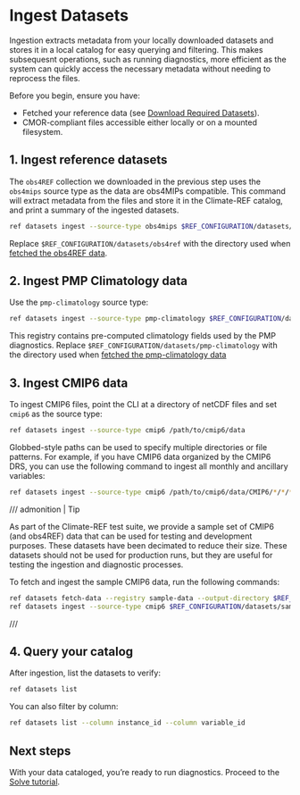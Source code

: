 # Ingest Datasets

Ingestion extracts metadata from your locally downloaded datasets and stores it in a local catalog for easy querying and filtering.
This makes subsequesnt operations, such as running diagnostics, more efficient as the system can quickly access the necessary metadata without needing to reprocess the files.

Before you begin, ensure you have:

- Fetched your reference data (see [Download Required Datasets](02-download-datasets.md)).
- CMOR-compliant files accessible either locally or on a mounted filesystem.

## 1. Ingest reference datasets

The `obs4REF` collection we downloaded in the previous step uses the `obs4mips` source type as the data are obs4MIPs compatible. This command will extract metadata from the files and store it in the Climate-REF catalog, and print a summary of the ingested datasets.

```bash
ref datasets ingest --source-type obs4mips $REF_CONFIGURATION/datasets/obs4ref
```

Replace `$REF_CONFIGURATION/datasets/obs4ref` with the directory used when [fetched the obs4REF data](02-download-datasets.md#fetch-obs4ref-datasets).

## 2. Ingest PMP Climatology data

Use the `pmp-climatology` source type:

```bash
ref datasets ingest --source-type pmp-climatology $REF_CONFIGURATION/datasets/pmp-climatology
```

This registry contains pre-computed climatology fields used by the PMP diagnostics.
Replace `$REF_CONFIGURATION/datasets/pmp-climatology` with the directory used when [fetched the pmp-climatology data](02-download-datasets.md#fetch-pmp-climatology-datasets)

## 3. Ingest CMIP6 data

To ingest CMIP6 files, point the CLI at a directory of netCDF files and set `cmip6` as the source type:

```bash
ref datasets ingest --source-type cmip6 /path/to/cmip6/data
```


Globbed-style paths can be used to specify multiple directories or file patterns.
For example, if you have CMIP6 data organized by the CMIP6 DRS,
you can use the following command to ingest all monthly and ancillary variables:

```bash
ref datasets ingest --source-type cmip6 /path/to/cmip6/data/CMIP6/*/*/*/*/*/*mon /path/to/cmip6/data/CMIP6/*/*/*/*/*/*fx --n-jobs 64
```

/// admonition | Tip

As part of the Climate-REF test suite,
we provide a sample set of CMIP6 (and obs4REF) data that can be used for testing and development purposes.
These datasets have been decimated to reduce their size.
These datasets should not be used for production runs, but they are useful for testing the ingestion and diagnostic processes.

To fetch and ingest the sample CMIP6 data, run the following commands:

```bash
ref datasets fetch-data --registry sample-data --output-directory $REF_CONFIGURATION/datasets/sample-data
ref datasets ingest --source-type cmip6 $REF_CONFIGURATION/datasets/sample-data/CMIP6
```

///

## 4. Query your catalog

After ingestion, list the datasets to verify:

```bash
ref datasets list
```

You can also filter by column:

```bash
ref datasets list --column instance_id --column variable_id
```


[//]: # (TODO: Add links to CLI reference once available)
[//]: # (For a complete list of flags, see the [Datasets CLI reference]&#40;../how-to-guides/ingest-datasets.md&#41;.)

## Next steps

With your data cataloged, you’re ready to run diagnostics. Proceed to the [Solve tutorial](04-solve.md).
